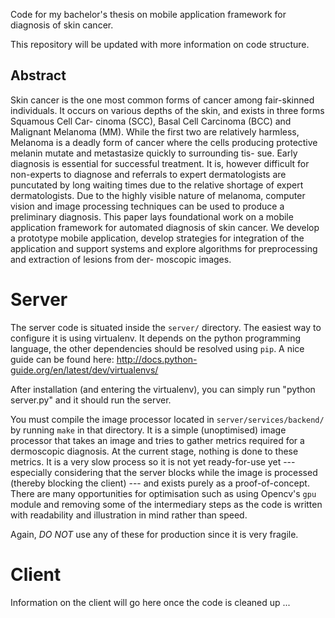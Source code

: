 Code for my bachelor's thesis on mobile application framework for diagnosis of skin cancer.

This repository will be updated with more information on code structure.

## Abstract

Skin cancer is the one most common forms of cancer among fair-skinned individuals.
It occurs on various depths of the skin, and exists in three forms Squamous Cell Car-
cinoma (SCC), Basal Cell Carcinoma (BCC) and Malignant Melanoma (MM). While
the first two are relatively harmless, Melanoma is a deadly form of cancer where the
cells producing protective melanin mutate and metastasize quickly to surrounding tis-
sue. Early diagnosis is essential for successful treatment. It is, however difficult for
non-experts to diagnose and referrals to expert dermatologists are puncutated by long
waiting times due to the relative shortage of expert dermatologists. Due to the highly
visible nature of melanoma, computer vision and image processing techniques can be
used to produce a preliminary diagnosis. This paper lays foundational work on a mobile
application framework for automated diagnosis of skin cancer. We develop a prototype
mobile application, develop strategies for integration of the application and support
systems and explore algorithms for preprocessing and extraction of lesions from der-
moscopic images.

# Server

The server code is situated inside the `server/` directory. The easiest way to configure it is
using virtualenv. It depends on the python programming language, the other dependencies should
be resolved using `pip`. A nice guide can be found here: http://docs.python-guide.org/en/latest/dev/virtualenvs/

After installation (and entering the virtualenv), you can simply run "python server.py" and it
should run the server.

You must compile the image processor located in `server/services/backend/` by running `make` in
that directory. It is a simple (unoptimised) image processor that takes an image and tries to 
gather metrics required for a dermoscopic diagnosis. At the current stage, nothing is done to these
metrics. It is a very slow process so it is not yet ready-for-use yet --- especially considering
that the server blocks while the image is processed (thereby blocking the client) --- and exists
purely as a proof-of-concept. There are many opportunities for optimisation such as using Opencv's
`gpu` module and removing some of the intermediary steps as the code is written with readability
and illustration in mind rather than speed.

Again, *DO NOT* use any of these for production since it is very fragile.

# Client

Information on the client will go here once the code is cleaned up ...
